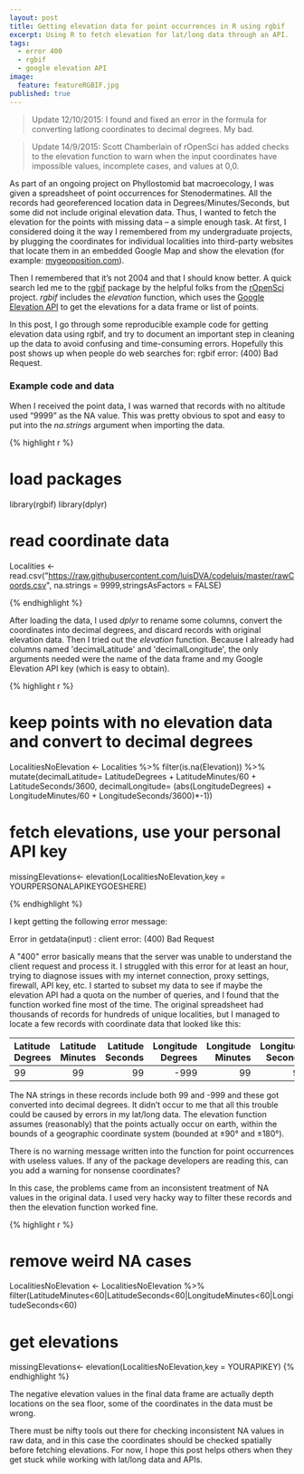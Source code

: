 ```yaml
---
layout: post
title: Getting elevation data for point occurrences in R using rgbif
excerpt: Using R to fetch elevation for lat/long data through an API.
tags: 
  - error 400
  - rgbif
  - google elevation API
image: 
  feature: featureRGBIF.jpg
published: true
---
```



> Update 12/10/2015: I found and fixed an error in the formula for converting latlong coordinates to decimal degrees. My bad.

> Update 14/9/2015: Scott Chamberlain of rOpenSci has added checks to the elevation function to warn when the input coordinates have impossible values, incomplete cases, and values at 0,0. 

As part of an ongoing project on Phyllostomid bat macroecology, I was given a spreadsheet of point occurrences for Stenodermatines. All the records had georeferenced location data in Degrees/Minutes/Seconds, but some did not include original elevation data.  Thus, I wanted to fetch the elevation for the points with missing data – a simple enough task.  At first, I considered doing it the way I remembered from my undergraduate projects, by plugging the coordinates for individual localities into third-party websites that locate them in an embedded Google Map and show the elevation (for example: [mygeoposition.com](http://mygeoposition.com/)).

Then I remembered that it’s not 2004 and that I should know better. A quick search led me to the [rgbif](https://cran.r-project.org/web/packages/rgbif/index.html) package by the helpful folks from the [rOpenSci](https://ropensci.org/) project. _rgbif_ includes the _elevation_ function, which uses the [Google Elevation API](https://developers.google.com/maps/documentation/elevation/intro) to get the elevations for a data frame or list of points. 

In this post, I go through some reproducible example code for getting elevation data using rgbif, and try to document an important step in cleaning up the data to avoid confusing and time-consuming errors. Hopefully this post shows up when people do web searches for: rgbif error: (400) Bad Request. 

### Example code and data

When I received the point data, I was warned that records with no altitude used “9999” as the NA value. This was pretty obvious to spot and easy to put into the _na.strings_ argument when importing the data.

{% highlight r %}
# load packages
library(rgbif)
library(dplyr)

# read coordinate data
Localities <- read.csv("https://raw.githubusercontent.com/luisDVA/codeluis/master/rawCoords.csv", na.strings = 9999,stringsAsFactors = FALSE)

{% endhighlight %}

After loading the data, I used _dplyr_ to rename some columns, convert the coordinates into decimal degrees, and discard records with original elevation data. Then I tried out the _elevation_ function. Because I already had columns named 'decimalLatitude' and 'decimalLongitude', the only arguments needed were the name of the data frame and my Google Elevation API key (which is easy to obtain).


{% highlight r %}
# keep points with no elevation data and convert to decimal degrees
LocalitiesNoElevation <-   Localities %>%  filter(is.na(Elevation)) %>% 
  mutate(decimalLatitude= LatitudeDegrees + LatitudeMinutes/60 + LatitudeSeconds/3600,
         decimalLongitude= (abs(LongitudeDegrees) + LongitudeMinutes/60 + LongitudeSeconds/3600)*-1))


# fetch elevations, use your personal API key
missingElevations<- elevation(LocalitiesNoElevation,key = YOURPERSONALAPIKEYGOESHERE)

{% endhighlight %}

I kept getting the following error message: 
 
Error in getdata(input) : client error: (400) Bad Request

A "400" error basically means that the server was unable to understand the client request and process it. I struggled with this error for at least an hour, trying to diagnose issues with my internet connection, proxy settings, firewall, API key, etc. I started to subset my data to see if maybe the elevation API had a quota on the number of queries, and I found that the function worked fine most of the time. The original spreadsheet had thousands of records for hundreds of unique localities, but I managed to locate a few records with coordinate data that looked like this:

|Latitude Degrees|Latitude Minutes|Latitude Seconds|Longitude Degrees|Longitude Minutes|Longitude Seconds| 
|:--------|:-------:|--------:|--------:|--------:|--------:|
|99|99|99| -999| 99| 99|    


The NA strings in these records include both 99 and -999 and these got converted into decimal degrees. It didn’t occur to me that all this trouble could be caused by errors in my lat/long data. The elevation function assumes (reasonably) that the points actually occur on earth, within the bounds of a geographic coordinate system (bounded at ±90° and ±180°). 

There is no warning message written into the function for point occurrences with useless values. If any of the package developers are reading this, can you add a warning for nonsense coordinates?

In this case, the problems came from an inconsistent treatment of NA values in the original data. I used very hacky way to filter these records and then the elevation function worked fine.

{% highlight r %}
# remove weird NA cases
LocalitiesNoElevation <- LocalitiesNoElevation %>%  filter(LatitudeMinutes<60|LatitudeSeconds<60|LongitudeMinutes<60|LongitudeSeconds<60) 
# get elevations
missingElevations<- elevation(LocalitiesNoElevation,key = YOURAPIKEY)
{% endhighlight %}

The negative elevation values in the final data frame are actually depth locations on the sea floor, some of the coordinates in the data must be wrong.

There must be nifty tools out there for checking inconsistent NA values in raw data, and in this case the coordinates should be checked spatially before fetching elevations.  For now, I hope this post helps others when they get stuck while working with lat/long data and APIs.
